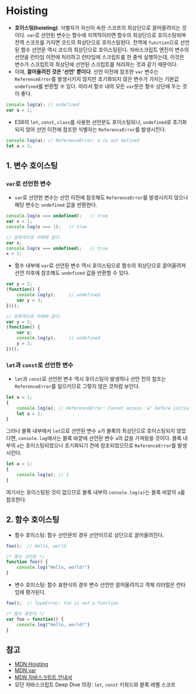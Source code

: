 # Hoisting

- **호이스팅(hoisting)**: 식별자가 자신이 속한 스코프의 최상단으로 끌어올려지는 것이다. `var`로 선언된 변수는 함수에 지역적이라면 함수의 최상단으로 호이스팅되며 전역 스코프를 가지면 코드의 최상단으로 호이스팅된다. 전역에 `function`으로 선언된 함수 선언문 역시 코드의 최상단으로 호이스팅된다. 자바스크립트 엔진이 변수의 선언을 런타임 이전에 처리하고 런타임에 스크립트를 한 줄씩 실행하는데, 이것은 변수가 스크립트의 최상단에 선언된 스크립트를 처리하는 것과 같기 때문이다.
- 이때, **끌어올려진 것은 '선언' 뿐이다**. 선언 이전에 참조한 `var` 변수는 `ReferenceError`를 발생시키지 않지만 초기화되지 않은 변수가 가지는 기본값 `undefined`를 반환할 수 있다. 따라서 함수 내의 모든 `var`문은 함수 상단에 두는 것이 좋다.

```js
console.log(a);	// undefined
var a = 1;
```

- ES6의 `let`, `const`, `class`를 사용한 선언문도 호이스팅되나, `undefined`로 초기화되지 않아 선언 이전에 참조한 식별자는 `ReferenceError`를 발생시킨다.

```js
console.log(a);	// ReferenceError: a is not defined
let a = 1;
```



## 1. 변수 호이스팅

### `var`로 선언한 변수

- `var`로 선언한 변수는 선언 이전에 참조해도 `ReferenceError`를 발생시키지 않으나 해당 변수는 `undefined` 값을 반환한다.

```js
console.log(x === undefined);	// true
var x = 1;
console.log(x === 1);	// true

// 암묵적으로 아래와 같다.
var x;
console.log(x === undefined);	// true
x = 1;
```

- 함수 내부에 `var`로 선언된 변수 역시 호이스팅으로 함수의 최상단으로 끌어올려져 선언 이후에 참조해도 `undefined` 값을 반환할 수 있다.

```js
var y = 2;
(function() {
    console.log(y);		// undefined
    var y = 3;
})();

// 암묵적으로 아래와 같다.
var y = 2;
(function() {
    var y;
    console.log(y);		// undefined
    y = 3;
})();
```



### `let`과 `const`로 선언한 변수

- `let`과 `const`로 선언한 변수 역시 호이스팅이 발생하나 선언 전의 참조는 `ReferenceError`를 일으키므로 그렇지 않은 것처럼 보인다. 

```js
let a = 1;
{
    console.log(a);	// ReferenceError: Cannot access 'a' before initialization
    let a = 2;
}
```

그러나 블록 내부에서 `let`으로 선언된 변수 `a`가 블록의 최상단으로 호이스팅되지 않았다면, `console.log`에서는 블록 바깥에 선언된 변수 `a`의 값을 가져왔을 것이다. 블록 내부의 `a`는 호이스팅되었으나 초기화되기 전에 참조되었으므로 `ReferenceError`를 발생시킨다.

```js
let a = 1;
{
    console.log(a);	// 1
}
```

여기서는 호이스팅된 것이 없으므로 블록 내부의 `console.log(a)`는 블록 바깥의 `a`를 참조한다.



## 2. 함수 호이스팅

- 함수 호이스팅: 함수 선언문의 경우 선언이므로 상단으로 끌어올려진다.

```javascript
foo();	// Hello, world

/* 함수 선언문 */
function foo() {
    console.log("Hello, world!")
}
```

- 변수 호이스팅: 함수 표현식의 경우 변수 선언만 끌어올려지고 객체 리터럴은 런타임에 평가된다.

```js
foo();	// TypeError: fun is not a function

/* 함수 표현식 */
var foo = function() {
    console.log("Hello, world!")
}
```



## 참고

- [MDN Hoisting](https://developer.mozilla.org/ko/docs/Glossary/Hoisting)
- [MDN var](https://developer.mozilla.org/ko/docs/Web/JavaScript/Reference/Statements/var#var_%ED%98%B8%EC%9D%B4%EC%8A%A4%ED%8C%85(hoisting))
- [MDN 자바스크립트 안내서](https://developer.mozilla.org/ko/docs/Web/JavaScript/Guide/Grammar_and_types#%EB%B3%80%EC%88%98_%ED%98%B8%EC%9D%B4%EC%8A%A4%ED%8C%85)
- 모던 자바스크립트 Deep Dive 15장: `let`, `const` 키워드와 블록 레벨 스코프

